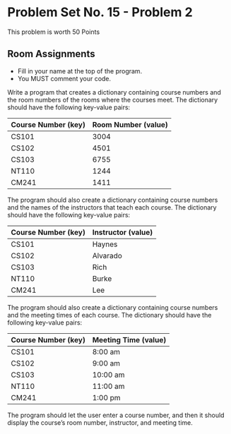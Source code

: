 # Problem Set No. 15 - Problem 2

This problem is worth 50 Points

## Room Assignments

- Fill in your name at the top of the program.
- You MUST comment your code.

Write a program that creates a dictionary containing course numbers and the room numbers of the rooms where the courses meet. The dictionary should have the following key-value pairs:

| Course Number (key) | Room Number (value) |
| ------------------- | ------------------- |
| CS101               | 3004                |
| CS102               | 4501                |
| CS103               | 6755                |
| NT110               | 1244                |
| CM241               | 1411                |

The program should also create a dictionary containing course numbers and the names of the instructors that teach each course. The dictionary should have the following key-value pairs:

| Course Number (key) | Instructor (value) |
| ------------------- | ------------------ |
| CS101               | Haynes             |
| CS102               | Alvarado           |
| CS103               | Rich               |
| NT110               | Burke              |
| CM241               | Lee                |

The program should also create a dictionary containing course numbers and the meeting times of each course. The dictionary should have the following key-value pairs:

| Course Number (key) | Meeting Time (value) |
| ------------------- | -------------------- |
| CS101               | 8:00 am              |
| CS102               | 9:00 am              |
| CS103               | 10:00 am             |
| NT110               | 11:00 am             |
| CM241               | 1:00 pm              |

The program should let the user enter a course number, and then it should display the course’s room number, instructor, and meeting time.
